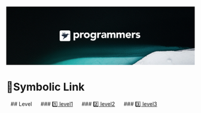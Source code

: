[![background](./background.png)](https://programmers.co.kr/)
# :dart:Symbolic Link

&nbsp;&nbsp; ## Level
&nbsp;&nbsp;&nbsp;&nbsp; ### [1️⃣ level1](./)
&nbsp;&nbsp;&nbsp;&nbsp; ### [2️⃣ level2](./)
&nbsp;&nbsp;&nbsp;&nbsp; ### [3️⃣ level3](./)
